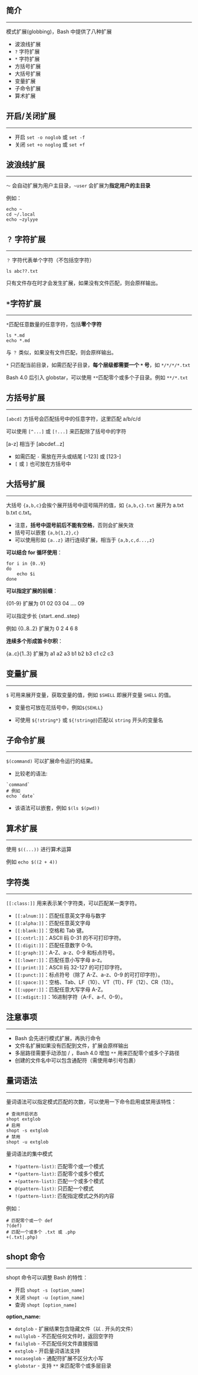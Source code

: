 ## 简介

---

模式扩展(globbing)，Bash 中提供了八种扩展

- 波浪线扩展
- `?` 字符扩展
- `*` 字符扩展
- 方括号扩展
- 大括号扩展
- 变量扩展
- 子命令扩展
- 算术扩展



## 开启/关闭扩展

---

- 开启 `set -o noglob` 或 `set -f`
- 关闭 `set +o noglog` 或 `set +f`



## 波浪线扩展

---

`～` 会自动扩展为用户主目录，`~user` 会扩展为**指定用户的主目录**

例如：

```shell
echo ~
cd ~/.local
echo ~zylyye
```



## `？` 字符扩展

---

`？` 字符代表单个字符（不包括空字符）

```shell
ls abc??.txt
```

只有文件存在时才会发生扩展，如果没有文件匹配，则会原样输出。



## `*`字符扩展

---

`*`匹配任意数量的任意字符，包括**零个字符**

```shell
ls *.md
echo *.md
```

与 `？` 类似，如果没有文件匹配，则会原样输出。

`*` 只匹配当前目录，如需匹配子目录，**每个层级都需要一个 `*` 号**，如 `*/*/*/*.txt`

Bash 4.0 后引入 globstar，可以使用 `**`匹配零个或多个子目录。例如 `**/*.txt`



## 方括号扩展

---

`[abcd]` 方括号会匹配括号中的任意字符，这里匹配 a/b/c/d

可以使用 `[^...]` 或 `[!...]` 来匹配除了括号中的字符

[a-z] 相当于 [abcdef...z]

- 如需匹配 `-` 需放在开头或结尾 [-123] 或 [123-]
- `[` 或 `]` 也可放在方括号中



## 大括号扩展

---

大括号 `{a,b,c}`会挨个展开括号中逗号隔开的值，如 `{a,b,c}.txt` 展开为 a.txt b.txt c.txt。



- 注意，**括号中逗号前后不能有空格**，否则会扩展失效
- 括号可以嵌套 `{a,b{1,2},c}`
- 可以使用形如 `{a..z}` 进行连续扩展，相当于 `{a,b,c,d...,z}`



**可以结合 for 循环使用**：

```shell
for i in {0..9}
do
	echo $i
done
```



**可以指定扩展的前缀**：

{01-9} 扩展为 01 02 03 04 .... 09

可以指定步长 {start..end..step}

例如 {0..8..2} 扩展为 0 2 4 6 8



**连续多个形成笛卡尔积**：

{a..c}{1..3} 扩展为 a1 a2 a3 b1 b2 b3 c1 c2 c3



## 变量扩展

---

`$` 可用来展开变量，获取变量的值，例如 `$SHELL` 即展开变量 `SHELL` 的值。

- 变量也可放在花括号中，例如`${SEHLL}`

- 可使用 `${!string*}` 或 `${!string@}`匹配以 `string` 开头的变量名



## 子命令扩展

---

`$(command)` 可以扩展命令运行的结果。

- 比较老的语法:

```shell
`command`
# 例如
echo `date`
```

- 该语法可以嵌套，例如 `$(ls $(pwd))`



## 算术扩展

---

使用 `$((...))` 进行算术运算

例如 `echo $((2 + 4))`



## 字符类

---

`[[:class:]]` 用来表示某个字符类，可以匹配某一类字符。

- `[[:alnum:]]`：匹配任意英文字母与数字
- `[[:alpha:]]`：匹配任意英文字母
- `[[:blank:]]`：空格和 Tab 键。
- `[[:cntrl:]]`：ASCII 码 0-31 的不可打印字符。
- `[[:digit:]]`：匹配任意数字 0-9。
- `[[:graph:]]`：A-Z、a-z、0-9 和标点符号。
- `[[:lower:]]`：匹配任意小写字母 a-z。
- `[[:print:]]`：ASCII 码 32-127 的可打印字符。
- `[[:punct:]]`：标点符号（除了 A-Z、a-z、0-9 的可打印字符）。
- `[[:space:]]`：空格、Tab、LF（10）、VT（11）、FF（12）、CR（13）。
- `[[:upper:]]`：匹配任意大写字母 A-Z。
- `[[:xdigit:]]`：16进制字符（A-F、a-f、0-9）。





## 注意事项

---

- Bash 会先进行模式扩展，再执行命令
- 文件名扩展如果没有匹配到文件，扩展会原样输出
- 多层路径需要手动添加 / ，Bash 4.0 增加 `**` 用来匹配零个或多个子路径  
- 创建的文件名中可以包含通配符（需使用单引号包裹）



## 量词语法

---

量词语法可以指定模式匹配的次数，可以使用一下命令启用或禁用该特性：

```shell
# 查询开启状态
shopt extglob
# 启用
shopt -s extglob
# 禁用
shopt -u extglob
```

量词语法的集中模式

- `?(pattern-list)`: 匹配零个或一个模式
- `*(pattern-list)`: 匹配零个或多个模式
- `+(pattern-list)`: 匹配一个或多个模式
- `@(pattern-list)`: 只匹配一个模式
- `!(pattern-list)`: 匹配指定模式之外的内容

例如：

```shell
# 匹配零个或一个 def
?(def)
# 匹配一个或多个 .txt 或 .php
+(.txt|.php)
```



## shopt 命令

---

shopt 命令可以调整 Bash 的特性：

- 开启 `shopt -s [option_name]`
- 关闭 `shopt -u [option_name]`
- 查询 `shopt [option_name]`



**option_name:**

- `dotglob`	- 扩展结果包含隐藏文件（以 . 开头的文件）
- `nullglob`   - 不匹配任何文件时，返回空字符
- `failglob`    - 不匹配任何文件直接报错
- `extglob`   - 开启量词语法支持
- `nocaseglob`   - 通配符扩展不区分大小写
- `globstar`    - 支持 `**` 来匹配零个或多层目录